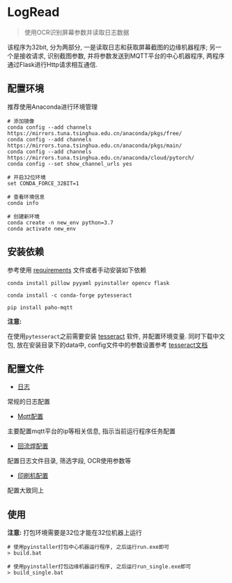 # LogRead
> 使用OCR识别屏幕参数并读取日志数据

该程序为32bit, 分为两部分, 一是读取日志和获取屏幕截图的边缘机器程序; 
另一个是接收请求, 识别截图参数, 并将参数发送到MQTT平台的中心机器程序, 
两程序通过Flask进行Http请求相互通信.

## 配置环境
推荐使用Anaconda进行环境管理
```shell script
# 添加镜像
conda config --add channels https://mirrors.tuna.tsinghua.edu.cn/anaconda/pkgs/free/ 
conda config --add channels https://mirrors.tuna.tsinghua.edu.cn/anaconda/pkgs/main/ 
conda config --add channels https://mirrors.tuna.tsinghua.edu.cn/anaconda/cloud/pytorch/ 
conda config --set show_channel_urls yes

# 开启32位环境
set CONDA_FORCE_32BIT=1

# 查看环境信息
conda info

# 创建新环境
conda create -n new_env python=3.7
conda activate new_env
```

## 安装依赖
参考使用 [requirements](requirments.txt) 文件或者手动安装如下依赖
```shell script
conda install pillow pyyaml pyinstaller opencv flask

conda install -c conda-forge pytesseract

pip install paho-mqtt
```
**注意:**

在使用`pytesseract`之前需要安装 [tesseract](https://github.com/tesseract-ocr/tesseract) 软件, 并配置环境变量. 同时下载中文包, 放在安装目录下的data中, 
config文件中的参数设置参考 [tesseract文档](https://github.com/tesseract-ocr/tesseract/blob/master/doc/tesseract.1.asc)

## 配置文件
- [日志](config/log_config.yaml)

常规的日志配置

- [Mqtt配置](config/mqtt_config.yaml)

主要配置mqtt平台的ip等相关信息, 指示当前运行程序任务配置

- [回流焊配置](config/HLH_config.yaml)

配置日志文件目录, 筛选字段, OCR使用参数等

- [印刷机配置](config/printer_config.yaml)

配置大致同上

## 使用
**注意:** 打包环境需要是32位才能在32位机器上运行

```shell script
# 使用pyinstaller打包中心机器运行程序, 之后运行run.exe即可
> build.bat 

# 使用pyinstaller打包边缘机器运行程序, 之后运行run_single.exe即可
> build_single.bat 
```